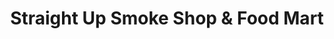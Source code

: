 ---
title: "Straight Up Smoke Shop & Food Mart"
url: /columbus/straight-up-smoke-shop-and-food-mart/
shop: tobacco
---